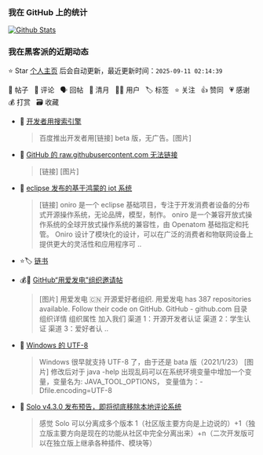 
### 我在 GitHub 上的统计

[![Github Stats](https://github-readme-stats.vercel.app/api?username=lbb4511&show_icons=true)](https://lbb4511.top/lbb4511)

<!--events start -->

### 我在黑客派的近期动态

⭐️ Star [个人主页](https://github.com/lbb4511/lbb4511) 后会自动更新，最近更新时间：`2025-09-11 02:14:39`

📝 帖子 &nbsp; 💬 评论 &nbsp; 🗣 回帖 &nbsp; 🌙 清月 &nbsp; 👨‍💻 用户 &nbsp; 🏷️ 标签 &nbsp; ⭐️ 关注 &nbsp; 👍 赞同 &nbsp; 💗 感谢 &nbsp; 💰 打赏 &nbsp; 🗃 收藏

* 📝 [开发者用搜索引擎](https://ld246.com/article/1663808339376)

  > 百度推出开发者用[链接] beta 版，无广告。[图片]
* 💬 [GitHub 的 raw.githubusercontent.com 无法链接](https://ld246.com/article/1593400989089/comment/1662733072307#comments)

  > [链接] [图片]
* 📝 [eclipse 发布的基于鸿蒙的 iot 系统](https://ld246.com/article/1636765926504)

  > [链接] oniro 是一个 eclipse 基础项目，专注于开发消费者设备的分布式开源操作系统，无论品牌，模型，制作。 oniro 是一个兼容开放式操作系统的全球开放式操作系统的兼容性，由 Openatom 基础指定和托管。 Oniro 设计了模块化的设计，可以在广泛的消费者和物联网设备上提供更大的灵活性和应用程序可 ..
* ⭐️🏷️ [链书](https://ld246.com/tag/chainbook)

  > 
* 💰📝 [GitHub“用爱发电”组织邀请帖](https://ld246.com/article/1570552518797)

  > [图片] 用爱发电 🇨🇳 开源爱好者组织. 用爱发电 has 387 repositories available. Follow their code on GitHub. GitHub - github.com 目录 组织详情 组织属性 加入我们 渠道 1：开源开发者认证 渠道 2：学生认证 渠道 3：爱好者认 ..
* 📝 [Windows 的 UTF-8](https://ld246.com/article/1611415187259)

  > Windows 很早就支持 UTF-8 了，由于还是 bata 版（2021/1/23） [图片] 修改后对于 java -help 出现乱码可以在系统环境变量中增加一个变量，变量名为: JAVA_TOOL_OPTIONS， 变量值为：-Dfile.encoding=UTF-8
* 💬 [Solo v4.3.0 发布预告，即将彻底移除本地评论系统](https://ld246.com/article/1594478511380/comment/1594643704521#comments)

  > 感觉 Solo 可以分离成多个版本 1（社区版主要方向是上边说的）+1（独立版主要方向是现在的功能从社区中完全分离出来）+n（二次开发版可以在独立版上继承各种插件、模块等）


<!--events end -->
